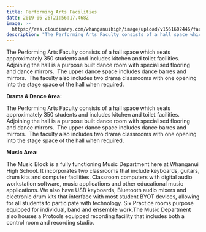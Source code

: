 ```yaml
---
title: Performing Arts Facilities
date: 2019-06-26T21:56:17.468Z
image: >-
  https://res.cloudinary.com/whanganuihigh/image/upload/v1561602446/facilities/Drama_dance_-_combined.jpg
description: "The Performing Arts Faculty consists of a hall space which seats approximately 350 students and includes kitchen and toilet facilities.\_ Adjoining the hall is a purpose built dance room with specialised flooring and dance mirrors.\_ The upper dance space includes dance barres and mirrors.\_ The faculty also includes two drama classrooms with one opening into the stage space of the hall when required.\n"
---
```

The Performing Arts Faculty consists of a hall space which seats approximately 350 students and includes kitchen and toilet facilities.  Adjoining the hall is a purpose built dance room with specialised flooring and dance mirrors.  The upper dance space includes dance barres and mirrors.  The faculty also includes two drama classrooms with one opening into the stage space of the hall when required.



**Drama & Dance Area:**

The Performing Arts Faculty consists of a hall space which seats approximately 350 students and includes kitchen and toilet facilities.  Adjoining the hall is a purpose built dance room with specialised flooring and dance mirrors.  The upper dance space includes dance barres and mirrors.  The faculty also includes two drama classrooms with one opening into the stage space of the hall when required.

**Music Area:**

The Music Block is a fully functioning Music Department here at Whanganui High School. It incorporates two classrooms that include keyboards, guitars, drum kits and computer facilities. Classroom computers with digital audio workstation software, music applications and other educational music applications. We also have USB keyboards, Bluetooth audio mixers and electronic drum kits that interface with most student BYOT devices, allowing for all students to participate with technology. Six Practice rooms purpose equipped for individual, band and ensemble work.The Music Department also houses a Protools equipped recording facility that includes both a control room and recording studio.
